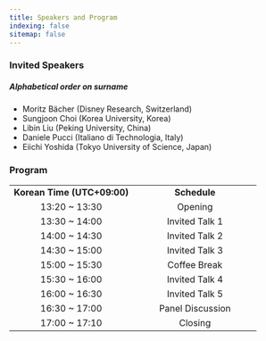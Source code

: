 ```yaml
---
title: Speakers and Program
indexing: false
sitemap: false
---
```

### Invited Speakers

##### Alphabetical order on surname
* Moritz Bächer (Disney Research, Switzerland)
* Sungjoon Choi (Korea University, Korea)
* Libin Liu (Peking University, China)
* Daniele Pucci (Italiano di Technologia, Italy)
* Eiichi Yoshida (Tokyo University of Science, Japan)

### Program
<table width="100%">
  <tr>
    <td width="50%" style="text-align: center; vertical-align: left;"> <b>Korean Time (UTC+09:00)</b></td>
    <td width="50%" style="text-align: center; vertical-align: left;"> <b>Schedule</b></td>
  </tr>  
  <tr>
    <td width="50%" style="text-align: center; vertical-align: left;"> 13:20 ~ 13:30 </td>
    <td width="50%" style="text-align: center; vertical-align: left;"> Opening </td>
  </tr> 
  <tr>
    <td width="50%" style="text-align: center; vertical-align: left;"> 13:30 ~ 14:00 </td>
    <td width="50%" style="text-align: center; vertical-align: left;"> Invited Talk 1 </td>
  </tr> 
  <tr>
    <td width="50%" style="text-align: center; vertical-align: left;"> 14:00 ~ 14:30 </td>
    <td width="50%" style="text-align: center; vertical-align: left;"> Invited Talk 2 </td>
  </tr> 
  <tr>
    <td width="50%" style="text-align: center; vertical-align: left;"> 14:30 ~ 15:00 </td>
    <td width="50%" style="text-align: center; vertical-align: left;"> Invited Talk 3 </td>
  </tr>
  <tr>
    <td width="50%" style="text-align: center; vertical-align: left;"> 15:00 ~ 15:30 </td>
    <td width="50%" style="text-align: center; vertical-align: left;"> Coffee Break </td>
  </tr>
  <tr>
    <td width="50%" style="text-align: center; vertical-align: left;"> 15:30 ~ 16:00 </td>
    <td width="50%" style="text-align: center; vertical-align: left;"> Invited Talk 4 </td>
  </tr>
  <tr>
    <td width="50%" style="text-align: center; vertical-align: left;"> 16:00 ~ 16:30 </td>
    <td width="50%" style="text-align: center; vertical-align: left;"> Invited Talk 5 </td>
  </tr>
  <tr>
    <td width="50%" style="text-align: center; vertical-align: left;"> 16:30 ~ 17:00 </td>
    <td width="50%" style="text-align: center; vertical-align: left;"> Panel Discussion </td>
  </tr>
  <tr>
    <td width="50%" style="text-align: center; vertical-align: left;"> 17:00 ~ 17:10 </td>
    <td width="50%" style="text-align: center; vertical-align: left;"> Closing </td>
  </tr>
</table>
